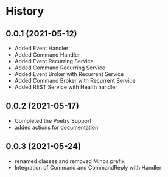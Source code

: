History
=======

0.0.1 (2021-05-12)
------------------

* Added Event Handler
* Added Command Handler
* Added Event Recurring Service
* Added Command Recurring Service
* Added Event Broker with Recurrent Service
* Added Command Broker with Recurrent Service
* Added REST Service with Health handler

0.0.2 (2021-05-17)
------------------

* Completed the Poetry Support
* added actions for documentation

0.0.3 (2021-05-24)
------------------

* renamed classes and removed Minos prefix
* Integration of Command and CommandReply with Handler

